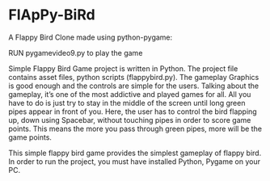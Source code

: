 # FlApPy-BiRd


A Flappy Bird Clone made using python-pygame:

RUN pygamevideo9.py to play the game


Simple Flappy Bird Game project is written in Python. The project file contains asset files, python scripts (flappybird.py). The gameplay Graphics is good enough and the controls are simple for the users. Talking about the gameplay, it’s one of the most addictive and played games for all. All you have to do is just try to stay in the middle of the screen until long green pipes appear in front of you. Here, the user has to control the bird flapping up, down using Spacebar, without touching pipes in order to score game points. This means the more you pass through green pipes, more will be the game points.

This simple flappy bird game provides the simplest gameplay of flappy bird. In order to run the project, you must have installed Python, Pygame on your PC.
